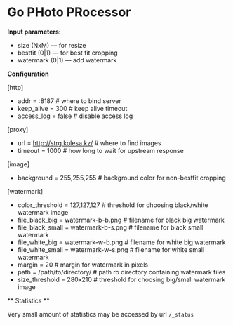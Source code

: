 Go PHoto PRocessor
==================

**Input parameters:**

 * size (NxM) — for resize
 * bestfit (0|1) — for best fit cropping
 * watermark (0|1) — add watermark

**Configuration**

[http]

 * addr = :8187 # where to bind server
 * keep_alive = 300 # keep alive timeout
 * access_log = false # disable access log

[proxy]

 * url = http://strg.kolesa.kz/ # where to find images
 * timeout = 1000 # how long to wait for upstream response

[image]

 * background = 255,255,255 # background color for non-bestfit cropping

[watermark]

 * color_threshold = 127,127,127 # threshold for choosing black/white watermark image
 * file_black_big = watermark-b-b.png # filename for black big watermark
 * file_black_small = watermark-b-s.png # filename for black small watermark
 * file_white_big = watermark-w-b.png # filename for white big watermark
 * file_white_small = watermark-w-s.png # filename for white small watermark
 * margin = 20 # margin for watermark in pixels
 * path = /path/to/directory/ # path ro directory containing watermark files
 * size_threshold = 280x210 # threshold for choosing big/small watermark image

** Statistics **

Very small amount of statistics may be accessed by url `/_status`

